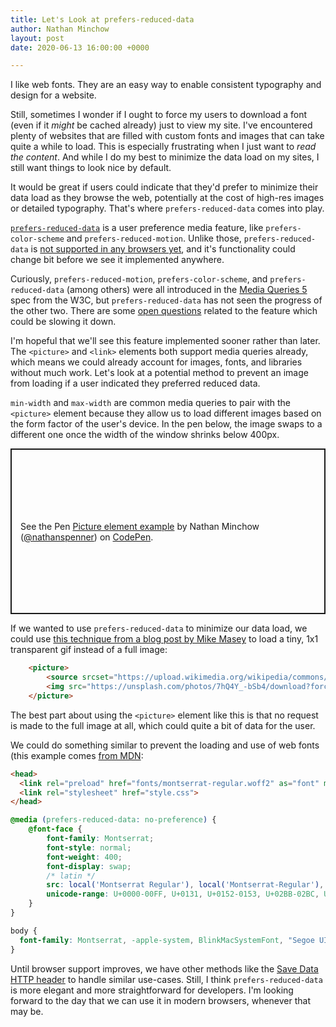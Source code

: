 ```yaml
---
title: Let's Look at prefers-reduced-data
author: Nathan Minchow
layout: post
date: 2020-06-13 16:00:00 +0000

---
```

I like web fonts. They are an easy way to enable consistent typography and design for a website.

Still, sometimes I wonder if I ought to force my users to download a font (even if it _might_ be cached already) just to view my site. I've encountered plenty of websites that are filled with custom fonts and images that can take quite a while to load. This is especially frustrating when I just want to _read the content_. And while I do my best to minimize the data load on my sites, I still want things to look nice by default.

It would be great if users could indicate that they'd prefer to minimize their data load as they browse the web, potentially at the cost of high-res images or detailed typography. That's where `prefers-reduced-data` comes into play.

[`prefers-reduced-data`](https://drafts.csswg.org/mediaqueries-5/#prefers-reduced-data) is a user preference media feature, like `prefers-color-scheme` and `prefers-reduced-motion`. Unlike those, `prefers-reduced-data` is [not supported in any browsers yet](https://caniuse.com/#feat=mdn-css_at-rules_media_prefers-reduced-data), and it's functionality could change bit before we see it implemented anywhere.

Curiously, `prefers-reduced-motion`, `prefers-color-scheme`, and `prefers-reduced-data` (among others) were all introduced in the [Media Queries 5 ](https://drafts.csswg.org/mediaqueries-5/) spec from the W3C, but `prefers-reduced-data` has not seen the progress of the other two. There are some [open questions](https://github.com/w3c/csswg-drafts/issues?q=is%3Aissue+is%3Aopen+label%3Amediaqueries-5+prefers-reduced-data) related to the feature which could be slowing it down.

I'm hopeful that we'll see this feature implemented sooner rather than later. The `<picture>` and `<link>` elements both support media queries already, which means we could already account for images, fonts, and libraries without much work. Let's look at a potential method to prevent an image from loading if a user indicated they preferred reduced data.

`min-width` and `max-width` are common media queries to pair with the `<picture>` element because they allow us to load different images based on the form factor of the user's device. In the pen below, the image swaps to a different one once the width of the window shrinks below 400px.

<p class="codepen" data-height="265" data-theme-id="dark" data-default-tab="result" data-user="nathanspenner" data-slug-hash="zYrBNYM" style="height: 265px; box-sizing: border-box; display: flex; align-items: center; justify-content: center; border: 2px solid; margin: 1em 0; padding: 1em;" data-pen-title="Picture element example">
  <span>See the Pen <a href="https://codepen.io/nathanspenner/pen/zYrBNYM">
  Picture element example</a> by Nathan Minchow (<a href="https://codepen.io/nathanspenner">@nathanspenner</a>)
  on <a href="https://codepen.io">CodePen</a>.</span>
</p>
<script async src="https://static.codepen.io/assets/embed/ei.js"></script>

If we wanted to use `prefers-reduced-data` to minimize our data load, we could use [this technique from a blog post by Mike Masey](https://medium.com/@mike_masey/how-to-use-the-picture-element-to-prevent-images-loading-on-mobile-devices-1376e33b190e) to load a tiny, 1x1 transparent gif instead of a full image:

```html
    <picture>
        <source srcset="https://upload.wikimedia.org/wikipedia/commons/c/ce/Transparent.gif" media="(prefers-reduced-data: reduce)">
        <img src="https://unsplash.com/photos/7hQ4Y_-bSb4/download?force=true&w=640" />
    </picture>
```
The best part about using the `<picture>` element like this is that no request is made to the full image at all, which could quite a bit of data for the user.

We could do something similar to prevent the loading and use of web fonts (this example comes [from MDN](https://developer.mozilla.org/en-US/docs/Web/CSS/@media/prefers-reduced-data):

```html
<head>
  <link rel="preload" href="fonts/montserrat-regular.woff2" as="font" media="(prefers-reduced-data: no-preference)" crossorigin>
  <link rel="stylesheet" href="style.css">
</head>
```
```css
@media (prefers-reduced-data: no-preference) {
    @font-face {
        font-family: Montserrat;
        font-style: normal;
        font-weight: 400;
        font-display: swap;
        /* latin */
        src: local('Montserrat Regular'), local('Montserrat-Regular'), url('fonts/montserrat-regular.woff2') format('woff2');
        unicode-range: U+0000-00FF, U+0131, U+0152-0153, U+02BB-02BC, U+02C6, U+02DA, U+02DC, U+2000-206F, U+2074, U+20AC, U+2122, U+2191, U+2193, U+2212, U+2215, U+FEFF, U+FFFD;
    }
}

body {
  font-family: Montserrat, -apple-system, BlinkMacSystemFont, "Segoe UI", Roboto, Helvetica, Arial, "Microsoft YaHei", sans-serif, "Apple Color Emoji", "Segoe UI Emoji", "Segoe UI Symbol";
}
```

Until browser support improves, we have other methods like the [Save Data HTTP header](https://developer.mozilla.org/en-US/docs/Web/HTTP/Headers/Save-Data) to handle similar use-cases. Still, I think `prefers-reduced-data` is more elegant and more straightforward for developers. I'm looking forward to the day that we can use it in modern browsers, whenever that may be.